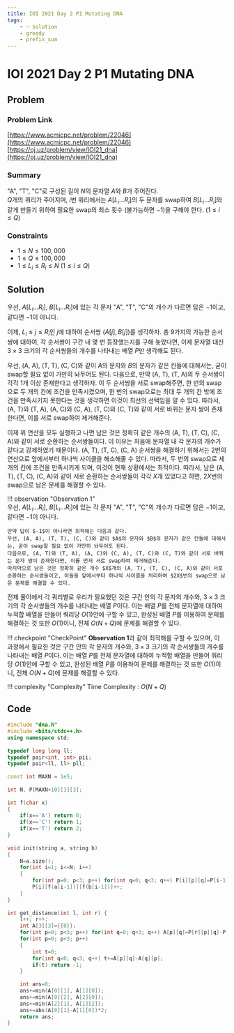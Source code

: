 ```yaml
---
title: IOI 2021 Day 2 P1 Mutating DNA
tags:
    - ~ solution
    - greedy
    - prefix_sum
---
```


# IOI 2021 Day 2 P1 Mutating DNA

## Problem

### Problem Link
[https://www.acmicpc.net/problem/22046](https://www.acmicpc.net/problem/22046)  
[https://oj.uz/problem/view/IOI21_dna](https://oj.uz/problem/view/IOI21_dna)

### Summary
"A", "T", "C"로 구성된 길이 $N$의 문자열 $A$와 $B$가 주어진다.  
$Q$개의 쿼리가 주어지며, $i$번 쿼리에서는 $A[L_i ... R_i]$의 두 문자를 swap하여 $B[L_i ... R_i]$와 같게 만들기 위하여 필요한 swap의 최소 횟수 (불가능하면 $-1$)을 구해야 한다. $(1 \le i \le Q)$

### Constraints

- $1 \le N \le 100,000$
- $1 \le Q \le 100,000$
- $1 \le L_i \le R_i \le N$ $(1 \le i \le Q)$


## Solution

우선, $A[L_i ... R_i]$, $B[L_i ... R_i]$에 있는 각 문자 "A", "T", "C"의 개수가 다르면 답은 $-1$이고, 같다면 $-1$이 아니다.

이제, $L_i \le j \le R_i$인 $j$에 대하여 순서쌍 $(A[j], B[j])$를 생각하자.
총 $9$가지의 가능한 순서쌍에 대하여, 각 순서쌍이 구간 내 몇 번 등장했는지를 구해 놓았다면, 이제 문자열 대신 $3 \times 3$ 크기의 각 순서쌍들의 개수를 나타내는 배열 $P$만 생각해도 된다.

우선, (A, A), (T, T), (C, C)와 같이 $A$의 문자와 $B$의 문자가 같은 칸들에 대해서는, 굳이 swap할 필요 없이 가만히 놔두어도 된다.
다음으로, 만약 (A, T), (T, A)의 두 순서쌍이 각각 $1$개 이상 존재한다고 생각하자.
이 두 순서쌍을 서로 swap해주면, 한 번의 swap으로 두 개의 칸에 조건을 만족시켰으며, 한 번의 swap으로는 최대 두 개의 칸 밖에 조건을 만족시키지 못한다는 것을 생각하면 이것이 최선의 선택임을 알 수 있다.
따라서, (A, T)와 (T, A), (A, C)와 (C, A), (T, C)와 (C, T)와 같이 서로 바뀌는 문자 쌍이 존재한다면, 이를 서로 swap하여 제거해준다.

이제 위 연산을 모두 실행하고 나면 남은 것은 정확히 같은 개수의 (A, T), (T, C), (C, A)와 같이 서로 순환하는 순서쌍들이다.
이 이유는 처음에 문자열 내 각 문자의 개수가 같다고 강제하였기 때문이다.
(A, T), (T, C), (C, A) 순서쌍을 해결하기 위해서는 2번의 연산으로 앞에서부터 하나씩 사이클을 해소해줄 수 있다.
따라서, 두 번의 swap으로 세 개의 칸에 조건을 만족시키게 되며, 이것이 현재 상황에서는 최적이다.
따라서, 남은 (A, T), (T, C), (C, A)와 같이 서로 순환하는 순서쌍들이 각각 $X$개 있었다고 하면, $2X$번의 swap으로 남은 문제를 해결할 수 있다.

!!! observation "Observation 1"  
    우선, $A[L_i ... R_i]$, $B[L_i ... R_i]$에 있는 각 문자 "A", "T", "C"의 개수가 다르면 답은 $-1$이고, 같다면 $-1$이 아니다.

    만약 답이 $-1$이 아니라면 최적해는 다음과 같다.  
    우선, (A, A), (T, T), (C, C)와 같이 $A$의 문자와 $B$의 문자가 같은 칸들에 대해서는, 굳이 swap할 필요 없이 가만히 놔두어도 된다.  
    다음으로, (A, T)와 (T, A), (A, C)와 (C, A), (T, C)와 (C, T)와 같이 서로 바뀌는 문자 쌍이 존재한다면, 이를 먼저 서로 swap하여 제거해준다.  
    마지막으로 남은 것은 정확히 같은 개수 $X$개의 (A, T), (T, C), (C, A)와 같이 서로 순환하는 순서쌍들이고, 이들을 앞에서부터 하나씩 사이클을 처리하여 $2X$번의 swap으로 남은 문제를 해결할 수 있다.


전체 풀이에서 각 쿼리별로 우리가 필요했던 것은 구간 안의 각 문자의 개수와, $3 \times 3$ 크기의 각 순서쌍들의 개수를 나타내는 배열 $P$이다.
이는 배열 $P$를 전체 문자열에 대하여 누적합 배열을 만들어 쿼리당 $O(1)$안에 구할 수 있고, 완성된 배열 $P$를 이용하여 문제를 해결하는 것 또한 $O(1)$이니, 전체 $O(N+Q)$에 문제를 해결할 수 있다.
  
    

!!! checkpoint "CheckPoint"
    **Observation 1**과 같이 최적해를 구할 수 있으며, 이 과정에서 필요한 것은 구간 안의 각 문자의 개수와, $3 \times 3$ 크기의 각 순서쌍들의 개수를 나타내는 배열 $P$이다.
    이는 배열 $P$를 전체 문자열에 대하여 누적합 배열을 만들어 쿼리당 $O(1)$안에 구할 수 있고, 완성된 배열 $P$를 이용하여 문제를 해결하는 것 또한 $O(1)$이니, 전체 $O(N+Q)$에 문제를 해결할 수 있다.

!!! complexity "Complexity"
    Time Complexity : $O(N+Q)$

## Code
``` cpp linenums="1"
#include "dna.h"
#include <bits/stdc++.h>
using namespace std;
 
typedef long long ll;
typedef pair<int, int> pii;
typedef pair<ll, ll> pll;
 
const int MAXN = 1e5;
 
int N, P[MAXN+10][3][3];
 
int f(char x)
{
	if(x=='A') return 0;
	if(x=='C') return 1;
	if(x=='T') return 2;
}
 
void init(string a, string b)
{
	N=a.size();
	for(int i=1; i<=N; i++)
	{
		for(int p=0; p<3; p++) for(int q=0; q<3; q++) P[i][p][q]=P[i-1][p][q];
		P[i][f(a[i-1])][f(b[i-1])]++;
	}
}
 
int get_distance(int l, int r) {
	l++; r++;
	int A[3][3]={{0}};
	for(int p=0; p<3; p++) for(int q=0; q<3; q++) A[p][q]=P[r][p][q]-P[l-1][p][q];
	for(int p=0; p<3; p++)
	{
		int t=0;
		for(int q=0; q<3; q++) t+=A[p][q]-A[q][p];
		if(t) return -1;
	}
 
	int ans=0;
	ans+=min(A[0][1], A[1][0]);
	ans+=min(A[0][2], A[2][0]);
	ans+=min(A[2][1], A[1][2]);
	ans+=abs(A[0][1]-A[1][0])*2;
	return ans;
}
```